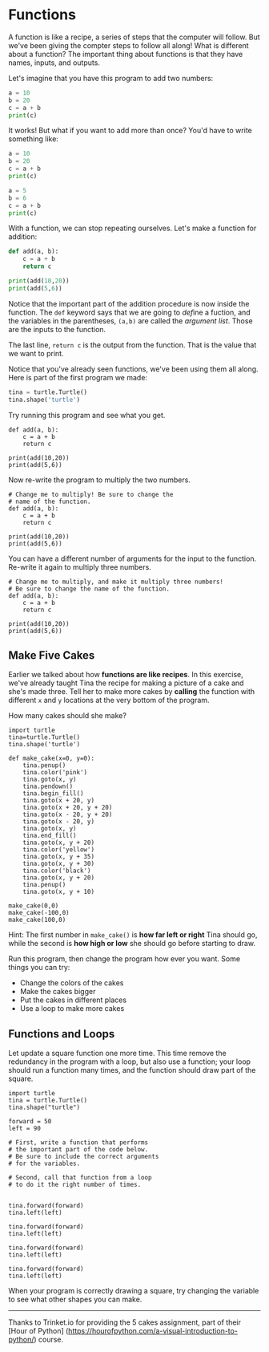 # Functions

A function is like a recipe, a series of steps that the computer will follow.
But we've been giving the compter steps to follow all along! What is different
about a function? The important thing about functions is that they have
names, inputs, and outputs.

Let's imagine that you have this program to add two numbers:

```python 
a = 10
b = 20
c = a + b
print(c)
```

It works! But what if you want to add more than once? You'd have to write something like: 

```python 
a = 10
b = 20
c = a + b
print(c)

a = 5
b = 6
c = a + b
print(c)

```

With a function, we can stop repeating ourselves. Let's make a function for addition: 

```python
def add(a, b):
	c = a + b
	return c

print(add(10,20))
print(add(5,6))
```

Notice that the important part of the addition procedure is now inside the
function. The `def` keyword says that we are going to *def*ine a fuction, and the
variables in the parentheses, `(a,b)` are called the _argument list_. Those are the inputs to 
the function. 

The last line, `return c` is the output from the function. That is the value that we want to print. 

Notice that you've already seen functions, we've been using them all along. Here is
part of the first program we made:

```python
tina = turtle.Turtle()
tina.shape('turtle')
```


Try running this program and see what you get.

```python.run
def add(a, b):
	c = a + b
	return c

print(add(10,20))
print(add(5,6))
```

Now re-write the program to multiply the two numbers. 

```python.run
# Change me to multiply! Be sure to change the
# name of the function. 
def add(a, b):
	c = a + b
	return c

print(add(10,20))
print(add(5,6))
```

You can have a different number of arguments for the input to the function.
Re-write it again to multiply three numbers. 


```python.run
# Change me to multiply, and make it multiply three numbers!
# Be sure to change the name of the function. 
def add(a, b):
	c = a + b
	return c

print(add(10,20))
print(add(5,6))

```

## Make Five Cakes

Earlier we talked about how **functions are like recipes**. In this exercise,
we've already taught Tina the recipe for making a picture of a cake and she's
made three.  Tell her to make more cakes by **calling** the function with
different `x` and `y` locations at the very bottom of the program.  

How many cakes should she make?

```python.run
import turtle
tina=turtle.Turtle()
tina.shape('turtle')

def make_cake(x=0, y=0):
    tina.penup()
    tina.color('pink')
    tina.goto(x, y)
    tina.pendown()
    tina.begin_fill()
    tina.goto(x + 20, y)
    tina.goto(x + 20, y + 20)
    tina.goto(x - 20, y + 20)
    tina.goto(x - 20, y)
    tina.goto(x, y)  
    tina.end_fill()
    tina.goto(x, y + 20)
    tina.color('yellow')
    tina.goto(x, y + 35)
    tina.goto(x, y + 30)
    tina.color('black')
    tina.goto(x, y + 20)
    tina.penup()
    tina.goto(x, y + 10)
    
make_cake(0,0)
make_cake(-100,0)
make_cake(100,0)

```

Hint: The first number in `make_cake()` is **how far left or right** Tina should go, while the second is **how high or low** she should go before starting to draw.

Run this program, then change the program how ever you want. Some things you can try: 
* Change the colors of the cakes
* Make the cakes bigger
* Put the cakes in different places
* Use a loop to make more cakes

## Functions and Loops

Let update a square function one more time. This time remove the redundancy in
the program with a loop, but also use a function; your loop should run a
function many times, and the function should draw part of the square. 

```python.run
import turtle
tina = turtle.Turtle()
tina.shape("turtle")

forward = 50
left = 90

# First, write a function that performs
# the important part of the code below. 
# Be sure to include the correct arguments
# for the variables. 

# Second, call that function from a loop
# to do it the right number of times. 


tina.forward(forward)
tina.left(left)

tina.forward(forward)
tina.left(left)

tina.forward(forward)
tina.left(left)

tina.forward(forward)
tina.left(left)
```

When your program is correctly drawing a square, try changing the 
variable to see what other shapes you can make. 


---

Thanks to Trinket.io for providing the 5 cakes assignment, part of their
[Hour of Python] (https://hourofpython.com/a-visual-introduction-to-python/) course.


